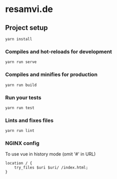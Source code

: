 # resamvi.de

## Project setup
```
yarn install
```

### Compiles and hot-reloads for development
```
yarn run serve
```

### Compiles and minifies for production
```
yarn run build
```

### Run your tests
```
yarn run test
```

### Lints and fixes files
```
yarn run lint
```

### NGINX config
To use vue in history mode (omit '#' in URL)
```
location / {
    try_files $uri $uri/ /index.html;
}
```
